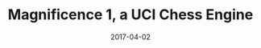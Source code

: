 ---
title: "Magnificence 1, a UCI Chess Engine"
cover: "./magnificence-1-cover.jpg"
date: "2017-04-02"
tags:
    - c++
    - chess
    - games
description: "A UCI Chess Engine with an estimated ELO of 2000. This was my first larger C++ project made back in 2017 together with Harald Bjurulf. It uses an Alpha Beta Search with transposition tables and various other optimizations. The Board representation is a state of the art Bitboard with a move generation speed similar to Stockfish."
aim: "The aim of this project was to implement a functional UCI Chess Engine using Bitboards as well as collaborate together with Harald Bjurulf on our first larger C++ project."
github: "https://github.com/wsandst/magnificence-chess"
download: ""
authors: "William Sandström and Harald Bjurulf"
---